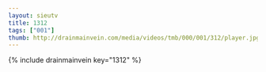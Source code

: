 ```yaml
--- 
layout: sieutv
title: 1312
tags: ["001"]
thumb: http://drainmainvein.com/media/videos/tmb/000/001/312/player.jpg
---
```

{% include drainmainvein key="1312" %} 
